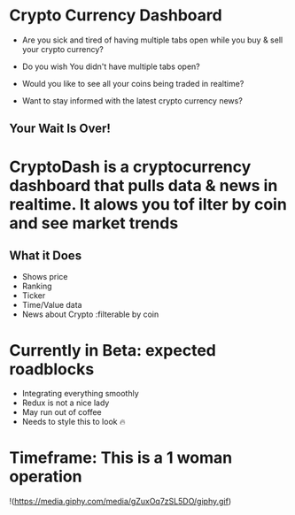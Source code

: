 # Crypto Currency Dashboard
- Are you sick and tired of having multiple tabs open while you buy & sell your crypto currency?

- Do you wish You didn't have multiple tabs open?
- Would you like to see all your coins being traded in realtime?
- Want to stay informed with the latest crypto currency news?

## Your Wait Is Over!

# CryptoDash is a cryptocurrency dashboard that pulls data & news in realtime. It alows you tof ilter by coin and see market trends

## What it Does
- Shows price
- Ranking
- Ticker
- Time/Value data
- News about Crypto :filterable by coin


# Currently in Beta: expected roadblocks
- Integrating everything smoothly
- Redux is not a nice lady
- May run out of coffee
- Needs to style this to look :fire:

# Timeframe: This is a 1 woman operation
!(https://media.giphy.com/media/gZuxOq7zSL5DO/giphy.gif)

